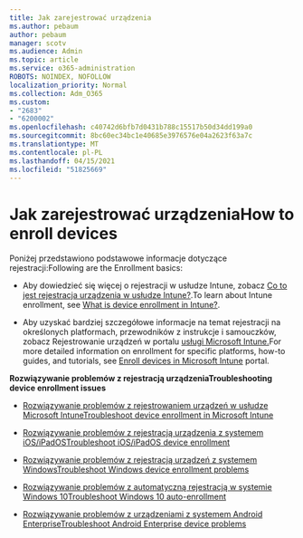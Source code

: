 ```yaml
---
title: Jak zarejestrować urządzenia
ms.author: pebaum
author: pebaum
manager: scotv
ms.audience: Admin
ms.topic: article
ms.service: o365-administration
ROBOTS: NOINDEX, NOFOLLOW
localization_priority: Normal
ms.collection: Adm_O365
ms.custom:
- "2683"
- "6200002"
ms.openlocfilehash: c40742d6bfb7d0431b788c15517b50d34dd199a0
ms.sourcegitcommit: 8bc60ec34bc1e40685e3976576e04a2623f63a7c
ms.translationtype: MT
ms.contentlocale: pl-PL
ms.lasthandoff: 04/15/2021
ms.locfileid: "51825669"
---
```

# <a name="how-to-enroll-devices"></a><span data-ttu-id="a1cb2-102">Jak zarejestrować urządzenia</span><span class="sxs-lookup"><span data-stu-id="a1cb2-102">How to enroll devices</span></span>

<span data-ttu-id="a1cb2-103">Poniżej przedstawiono podstawowe informacje dotyczące rejestracji:</span><span class="sxs-lookup"><span data-stu-id="a1cb2-103">Following are the Enrollment basics:</span></span>

- <span data-ttu-id="a1cb2-104">Aby dowiedzieć się więcej o rejestracji w usłudze Intune, zobacz [Co to jest rejestracja urządzenia w usłudze Intune?](https://docs.microsoft.com/mem/intune/enrollment/device-enrollment).</span><span class="sxs-lookup"><span data-stu-id="a1cb2-104">To learn about Intune enrollment, see [What is device enrollment in Intune?](https://docs.microsoft.com/mem/intune/enrollment/device-enrollment).</span></span>

- <span data-ttu-id="a1cb2-105">Aby uzyskać bardziej szczegółowe informacje na temat rejestracji na określonych platformach, przewodników z instrukcje i samouczków, zobacz Rejestrowanie urządzeń w portalu [usługi Microsoft Intune.](https://docs.microsoft.com/mem/intune/enrollment/)</span><span class="sxs-lookup"><span data-stu-id="a1cb2-105">For more detailed information on enrollment for specific platforms, how-to guides, and tutorials, see [Enroll devices in Microsoft Intune](https://docs.microsoft.com/mem/intune/enrollment/) portal.</span></span>

<span data-ttu-id="a1cb2-106">**Rozwiązywanie problemów z rejestracją urządzenia**</span><span class="sxs-lookup"><span data-stu-id="a1cb2-106">**Troubleshooting device enrollment issues**</span></span>

- [<span data-ttu-id="a1cb2-107">Rozwiązywanie problemów z rejestrowaniem urządzeń w usłudze Microsoft Intune</span><span class="sxs-lookup"><span data-stu-id="a1cb2-107">Troubleshoot device enrollment in Microsoft Intune</span></span>](https://docs.microsoft.com/mem/intune/enrollment/troubleshoot-device-enrollment-in-intune)

- [<span data-ttu-id="a1cb2-108">Rozwiązywanie problemów z rejestracją urządzenia z systemem iOS/iPadOS</span><span class="sxs-lookup"><span data-stu-id="a1cb2-108">Troubleshoot iOS/iPadOS device enrollment</span></span>](https://docs.microsoft.com/mem/intune/enrollment/troubleshoot-ios-enrollment-errors)

- [<span data-ttu-id="a1cb2-109">Rozwiązywanie problemów z rejestracją urządzeń z systemem Windows</span><span class="sxs-lookup"><span data-stu-id="a1cb2-109">Troubleshoot Windows device enrollment problems</span></span>](https://docs.microsoft.com/mem/intune/enrollment/troubleshoot-windows-enrollment-errors)

- [<span data-ttu-id="a1cb2-110">Rozwiązywanie problemów z automatyczną rejestracją w systemie Windows 10</span><span class="sxs-lookup"><span data-stu-id="a1cb2-110">Troubleshoot Windows 10 auto-enrollment</span></span>](https://docs.microsoft.com/mem/intune/enrollment/troubleshoot-windows-auto-enrollment)

- [<span data-ttu-id="a1cb2-111">Rozwiązywanie problemów z urządzeniami z systemem Android Enterprise</span><span class="sxs-lookup"><span data-stu-id="a1cb2-111">Troubleshoot Android Enterprise device problems</span></span>](https://docs.microsoft.com/mem/intune/enrollment/troubleshoot-android-enrollment)


